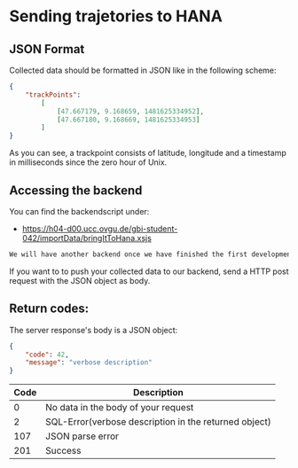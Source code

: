 # Sending trajetories to HANA
## JSON Format
Collected data should be formatted in JSON like in the following scheme: 
```json
{
    "trackPoints":
        [
            [47.667179, 9.168659, 1481625334952],
            [47.667180, 9.168669, 1481625334953]
        ]
}
```
As you can see, a trackpoint consists of latitude, longitude and a timestamp in milliseconds since the zero hour of Unix.

## Accessing the backend

You can find the backendscript under: 
* https://h04-d00.ucc.ovgu.de/gbi-student-042/importData/bringItToHana.xsjs
```diff
We will have another backend once we have finished the first development phase! 
```
If you want to to push your collected data to our backend, send a HTTP post request with the JSON object as body.

## Return codes:

The server response's body is a JSON object:
```json
{
    "code": 42,
    "message": "verbose description"
}
```

|  Code | Description  |
|---|---|
| 0 | No data in the body of your request  |
| 2  | SQL-Error(verbose description in the returned object) |
| 107  | JSON parse error  |
| 201  | Success |
